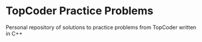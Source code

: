 # TopCoder Practice Problems
Personal repository of solutions to practice problems from TopCoder written in C++

